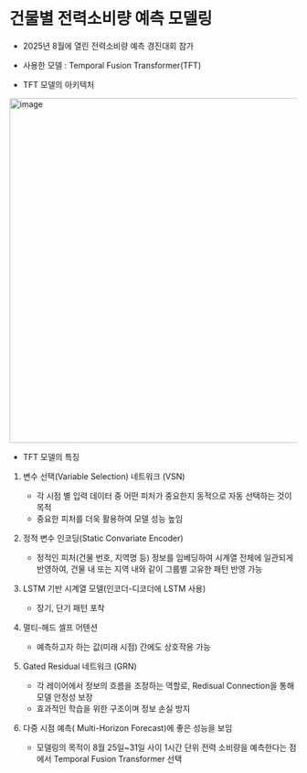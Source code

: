 # 건물별 전력소비량 예측 모델링

- 2025년 8월에 열린 전력소비량 예측 경진대회 참가
- 사용한 모델 : Temporal Fusion Transformer(TFT)

- TFT 모델의 아키텍처 
<img width="1070" height="603" alt="image" src="https://github.com/user-attachments/assets/c722c670-76a3-4e56-b79c-281a83a2394c" />


- TFT 모델의 특징
1. 변수 선택(Variable Selection) 네트워크 (VSN)
    - 각 시점 별 입력 데이터 중 어떤 피처가 중요한지 동적으로 자동 선택하는 것이 목적
    - 중요한 피처를 더욱 활용하여 모델 성능 높임
      
2. 정적 변수 인코딩(Static Convariate Encoder)
    - 정적인 피처(건물 번호, 지역명 등) 정보를 임베딩하여 시계열 전체에 일관되게 반영하여, 건물 내 또는 지역 내와 같이 그룹별 고유한 패턴 반영 가능
      
3. LSTM 기반 시계열 모델(인코더-디코더에 LSTM 사용)
    - 장기, 단기 패턴  포착
      
4. 멀티-헤드 셀프 어텐션
    - 예측하고자 하는 값(미래 시점) 간에도 상호작용 가능
      
5. Gated Residual 네트워크 (GRN)
    - 각 레이어에서 정보의 흐름을 조정하는 역할로, Redisual Connection을 통해 모델 안정성 보장
    - 효과적인 학습을 위한 구조이며 정보 손실 방지 

6. 다중 시점 예측( Multi-Horizon Forecast)에 좋은 성능을 보임
    - 모델링의 목적이 8월 25일~31일 사이 1시간 단위 전력 소비량을 예측한다는 점에서 Temporal Fusion Transformer 선택
